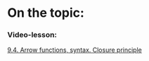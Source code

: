 # On the topic:

### Video-lesson:

[9.4. Arrow functions, syntax. Closure principle](https://go.skillbox.ru/profession/profession-fullstack-js/js/4abcebf5-6f28-4105-bd13-784659383841/videolesson)
